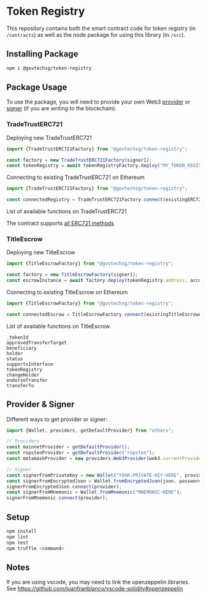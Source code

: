 # Token Registry

This repository contains both the smart contract code for token registry (in `/contracts`) as well as the node package for using this library (in `/src`).

## Installing Package

```sh
npm i @govtechsg/token-registry
```

## Package Usage

To use the package, you will need to provide your own Web3 [provider](https://docs.ethers.io/ethers.js/html/api-providers.html) or [signer](https://docs.ethers.io/ethers.js/html/api-wallet.html) (if you are writing to the blockchain).

### TradeTrustERC721

Deploying new TradeTrustERC721

```ts
import {TradeTrustERC721Factory} from "@govtechsg/token-registry";

const factory = new TradeTrustERC721Factory(signer1);
const tokenRegistry = await tokenRegistryFactory.deploy("MY_TOKEN_REGISTRY", "TKN");
```

Connecting to existing TradeTrustERC721 on Ethereum

```ts
import {TradeTrustERC721Factory} from "@govtechsg/token-registry";

const connectedRegistry = TradeTrustERC721Factory.connect(existingERC721Address, signer1);
```

List of available functions on TradeTrustERC721

The contract supports [all ERC721 methods](http://erc721.org/)

### TitleEscrow

Deploying new TitleEscrow

```ts
import {TitleEscrowFactory} from "@govtechsg/token-registry";

const factory = new TitleEscrowFactory(signer1);
const escrowInstance = await factory.deploy(tokenRegistry.address, account1, account2);
```

Connecting to existing TitleEscrow on Ethereum

```ts
import {TitleEscrowFactory} from "@govtechsg/token-registry";

const connectedEscrow = TitleEscrowFactory.connect(existingTitleEscrowAddress, signer1);
```

List of available functions on TitleEscrow

```text
_tokenId
approvedTransferTarget
beneficiary
holder
status
supportsInterface
tokenRegistry
changeHolder
endorseTransfer
transferTo
```

## Provider & Signer

Different ways to get provider or signer:

```ts
import {Wallet, providers, getDefaultProvider} from "ethers";

// Providers
const mainnetProvider = getDefaultProvider();
const ropstenProvider = getDefaultProvider("ropsten");
const metamaskProvider = new providers.Web3Provider(web3.currentProvider); // Will change network automatically

// Signer
const signerFromPrivateKey = new Wallet("YOUR-PRIVATE-KEY-HERE", provider);
const signerFromEncryptedJson = Wallet.fromEncryptedJson(json, password);
signerFromEncryptedJson.connect(provider);
const signerFromMnemonic = Wallet.fromMnemonic("MNEMONIC-HERE");
signerFromMnemonic.connect(provider);
```

## Setup

```sh
npm install
npm lint
npm test
npm truffle <command>
```

## Notes

If you are using vscode, you may need to link the openzeppelin libraries. See https://github.com/juanfranblanco/vscode-solidity#openzeppelin
